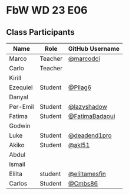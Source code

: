 # FbW WD 23 E06

## Class Participants

| Name | Role | GitHub Username |
|-----|----|--------|
| Marco | Teacher | [@marcodci](https://github.com/marcodci)|
| Carlo | Teacher | |
| Kirill | | |
| Ezequiel | Student | [@Pilag6](https://github.com/Pilag6) |
| Danyal | | |
| Per-Emil| Student |[@lazyshadow](https://github.com/chimikoo)|
| Fatima | Student | [@FatimaBadaoui](https://github.com/FatimaBadaoui)|
| Godwin |||
| Luke | Student|[@deadend1pro](https://github.com/deadend1pro)|
|Akiko | Student |[@akl51](https://github.com/akl51)|
|Abdul |||
| Ismail |||
|Elilta |student|[@eliltamesfin](https://github.com/eliltamesfin)|
|Carlos | Student | [@Cmbs86](https://github.com/Cmbs86) | 

